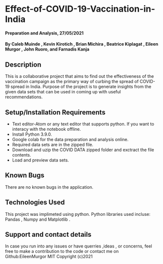 # Effect-of-COVID-19-Vaccination-in-India
#### Preparation and Analysis, 27/05/2021
#### By Caleb Muinde , Kevin Kirotich , Brian Michira , Beatrice Kiplagat , Eileen Murgor , John Ruoro, and Farnadis Kanja
## Description
This is a collaborative project that aims to find out the effectiveness of the vaccination campaign as the primary way of curbing the spread of COVID-19 spread in India. Purpose of the project is to generate insights from the given data sets that can be used in coming up with useful recommendations. 
## Setup/Installation Requirements
 - Text editor-Atom or any text editor that supports python. If you want to interacy with the notebook offline.
 - Install Python 3.9.0.
 - Google colab for the data preparation and analysis online.
 - Required data sets are in the zipped file.
 - Download and uzip the COVID DATA zipped folder and exctract the file contents.
 - Load and preview data sets.
## Known Bugs
There are no known bugs in the application.
## Technologies Used
This project was implimeted using python.
Python libraries used incluse: Pandas , Numpy and Matplotlib .
## Support and contact details
In case you run into any issues or have querries ,ideas , or concerns, feel free to make a contribution to the code or contact me on Github:EileenMurgor
MIT 
Copyright (c)2021 

  






